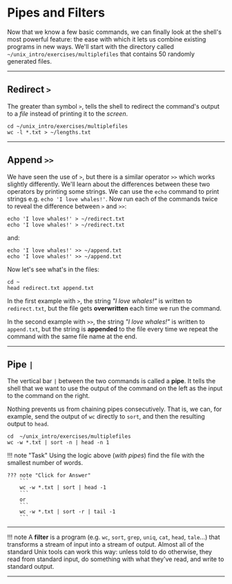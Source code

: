 # Pipes and Filters

Now that we know a few basic commands, we can finally look at the shell's most powerful feature: the ease with which it lets us combine existing programs in new ways. We'll start with the directory called `~/unix_intro/exercises/multiplefiles` that contains 50 randomly generated files.

------------------------------------------------------------------------

## Redirect `>`

The greater than symbol `>`, tells the shell to redirect the command's output to a *file* instead of printing it to the *screen*.

```{bash, echo = T, eval=F}
cd ~/unix_intro/exercises/multiplefiles
wc -l *.txt > ~/lengths.txt
```

------------------------------------------------------------------------

## Append `>>`

We have seen the use of `>`, but there is a similar operator `>>` which works slightly differently. We'll learn about the differences between these two operators by printing some strings. We can use the `echo` command to print strings e.g. `echo 'I love whales!'`. Now run each of the commands twice to reveal the difference between `>` and `>>`:

```
echo 'I love whales!' > ~/redirect.txt
echo 'I love whales!' > ~/redirect.txt
```

and:

```
echo 'I love whales!' >> ~/append.txt
echo 'I love whales!' >> ~/append.txt
```

Now let's see what's in the files:

```
cd ~
head redirect.txt append.txt 
```

In the first example with `>`, the string *"I love whales!"* is written to `redirect.txt`, but the file gets **overwritten** each time we run the command.

In the second example with `>>`, the string *"I love whales!"* is written to `append.txt`, but the string is **appended** to the file every time we repeat the command with the same file name at the end.

------------------------------------------------------------------------

## Pipe `|`

The vertical bar `|` between the two commands is called a **pipe**. It tells the shell that we want to use the output of the command on the left as the input to the command on the right.

Nothing prevents us from chaining pipes consecutively. That is, we can, for example, send the output of `wc` directly to `sort`, and then the resulting output to `head`.

```
cd  ~/unix_intro/exercises/multiplefiles
wc -w *.txt | sort -n | head -n 1
```

!!! note "Task"
    Using the logic above (_with pipes_) find the file with the smallest number of words.

    ??? note "Click for Answer"
        ```
        wc -w *.txt | sort | head -1
        ```
        or
        ```
        wc -w *.txt | sort -r | tail -1
        ```

------------------------------------------------------------------------

!!! note
    A **filter** is a program (e.g. `wc`, `sort`, `grep`, `uniq`, `cat`, `head`, `tale`...) that transforms a stream of input into a stream of output. Almost all of the standard Unix tools can work this way: unless told to do otherwise, they read from standard input, do something with     what they've read, and write to standard output.

------------------------------------------------------------------------